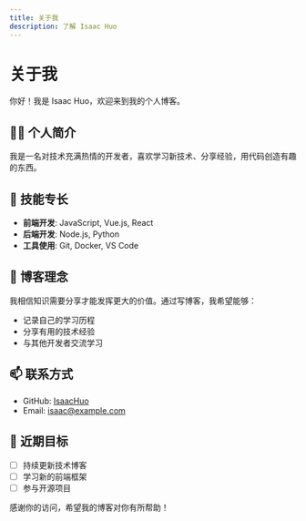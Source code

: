 ```yaml
---
title: 关于我
description: 了解 Isaac Huo
---
```


<div class="centered-content">

# 关于我

<div class="geometric-decoration"></div>

你好！我是 Isaac Huo，欢迎来到我的个人博客。

## 👨‍💻 个人简介

我是一名对技术充满热情的开发者，喜欢学习新技术、分享经验，用代码创造有趣的东西。

## 🔧 技能专长

- **前端开发**: JavaScript, Vue.js, React
- **后端开发**: Node.js, Python
- **工具使用**: Git, Docker, VS Code

## 📝 博客理念

我相信知识需要分享才能发挥更大的价值。通过写博客，我希望能够：

- 记录自己的学习历程
- 分享有用的技术经验
- 与其他开发者交流学习

## 📫 联系方式

- GitHub: [IsaacHuo](https://github.com/IsaacHuo)
- Email: isaac@example.com

## 🎯 近期目标

- [ ] 持续更新技术博客
- [ ] 学习新的前端框架
- [ ] 参与开源项目

<div class="divider"></div>

感谢你的访问，希望我的博客对你有所帮助！

</div>
